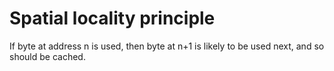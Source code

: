 # Spatial locality principle
If byte at address n is used, then byte at n+1 is likely to be used next, and so should be cached.


